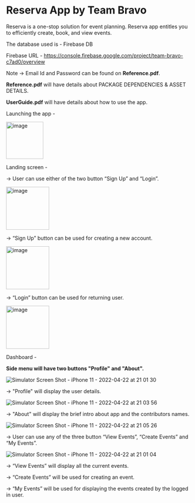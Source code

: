 # Reserva App by Team Bravo

Reserva is a one-stop solution for event planning. Reserva app entitles you to efficiently create, book, and view events.

The database used is - Firebase DB

Firebase URL - https://console.firebase.google.com/project/team-bravo-c7ad0/overview

Note -> Email Id and Password can be found on **Reference.pdf**.

**Reference.pdf** will have details about PACKAGE DEPENDENCIES & ASSET DETAILS.

**UserGuide.pdf** will have details about how to use the app.

Launching the app -

<img width="101" alt="image" src="https://user-images.githubusercontent.com/99898394/164838448-6284e3db-c526-4727-98dc-1f87ae2f9f6a.png">

Landing screen -

-> User can use either of the two button “Sign Up” and “Login”.

<img width="117" alt="image" src="https://user-images.githubusercontent.com/99898394/164838642-4ac8ca63-aaf2-48e4-995c-08963a528033.png">

-> “Sign Up” button can be used for creating a new account.

<img width="117" alt="image" src="https://user-images.githubusercontent.com/99898394/164838651-715efe63-bb8f-49e6-b3c5-4073fd4c41db.png">

-> “Login” button can be used for returning user.

<img width="117" alt="image" src="https://user-images.githubusercontent.com/99898394/164838662-f57b65f0-20e7-4706-bffc-5d67efa07979.png">

Dashboard -

**Side menu will have two buttons "Profile" and "About".**

![Simulator Screen Shot - iPhone 11 - 2022-04-22 at 21 01 30](https://user-images.githubusercontent.com/99898394/164863341-c24d0c88-3dfd-41f5-9ba3-cb25d3aceb8b.png)

-> "Profile" will display the user details.

![Simulator Screen Shot - iPhone 11 - 2022-04-22 at 21 03 56](https://user-images.githubusercontent.com/99898394/164863725-80cae5ee-f898-45c5-acc3-bc46a5b193af.png)

-> "About" will display the brief intro about app and the contributors names.

![Simulator Screen Shot - iPhone 11 - 2022-04-22 at 21 05 26](https://user-images.githubusercontent.com/99898394/164864026-3d344624-d129-4b3e-a802-49fac02f355e.png)

-> User can use any of the three button “View Events”, “Create Events” and “My Events”.

![Simulator Screen Shot - iPhone 11 - 2022-04-22 at 21 01 04](https://user-images.githubusercontent.com/99898394/164863150-4b12d31e-55b6-46e5-87c0-a1e0c7b38ca1.png)

-> “View Events” will display all the current events.

-> “Create Events” will be used for creating an event.

-> “My Events” will be used for displaying the events created by the logged in user.




